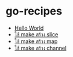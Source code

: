 # go-recipes
* [Hello World](hello-world.md)
* [ใช้ make สร้าง slice](make-slice.md)
* [ใช้ make สร้าง map](make-map.md)
* [ใช้ make สร้าง channel](make-channel.md)
